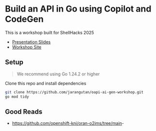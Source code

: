 # Build an API in Go using Copilot and CodeGen

This is a workshop built for ShellHacks 2025

- [Presentation Slides](https://jarangutan.github.io/oapi-ai-gen-workshop/slides.html)
- [Workshop Site](https://jarangutan.github.io/oapi-ai-gen-workshop)

## Setup

> We recommend using Go 1.24.2 or higher

Clone this repo and install dependencies

```bash
git clone https://github.com/jarangutan/oapi-ai-gen-workshop.git
go mod tidy
```

## Good Reads

- <https://github.com/openshift-kni/oran-o2ims/tree/main>-
